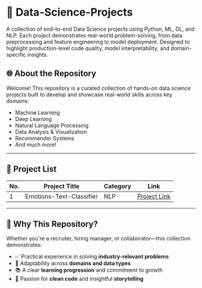 # 🚀 Data-Science-Projects
A collection of end-to-end Data Science projects using Python, ML, DL, and NLP. Each project demonstrates real-world problem-solving, from data preprocessing and feature engineering to model deployment. Designed to highlight production-level code quality, model interpretability, and domain-specific insights.

## 🌐 About the Repository

Welcome! This repository is a curated collection of hands-on data science projects built to develop and showcase real-world skills across key domains:

- Machine Learning
- Deep Learning
- Natural Language Processing
- Data Analysis & Visualization
- Recommender Systems
- And much more!

---

## 📂 Project List

| No. | Project Title | Category | Link |
|-----|---------------|----------|------|
| 1   | Emotions-Text-Classifier | NLP | [Project Link](./Emotions-Text-Classifier) |

---

## 💼 Why This Repository?

Whether you're a recruiter, hiring manager, or collaborator—this collection demonstrates:

- ✅ Practical experience in solving **industry-relevant problems**
- 🔄 Adaptability across **domains and data types**
- 📚 A clear **learning progression** and commitment to growth
- 🧼 Passion for **clean code** and insightful **storytelling**
